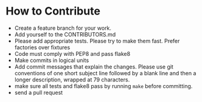 # How to Contribute

* Create a feature branch for your work.
* Add yourself to the CONTRIBUTORS.md
* Please add appropriate tests. Please try to make them fast. Prefer
  factories over fixtures
* Code must comply with PEP8 and pass flake8
* Make commits in logical units
* Add commit messages that explain the changes. Please use git
  conventions of one short subject line followed by a blank line and
  then a longer description, wrapped at 79 characters.
* make sure all tests and flake8 pass by running `make` before
  committing.
* send a pull request
